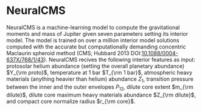 # NeuralCMS

NeuralCMS is a machine-learning model to compute the gravitational moments and mass of Jupiter given seven parameters setting its interior model. The model is trained on over a million interior model solutions computed with the accurate but computationally demanding concentric Maclaurin spheroid method (CMS; Hubbard 2013 DOI:[10.1088/0004-637X/768/1/43](https://ui.adsabs.harvard.edu/link_gateway/2013ApJ...768...43H/doi:10.1088/0004-637X/768/1/43)). NeuralCMS recives the following interior features as input: protosolar helium abundance (setting the overall planetary abundance) $Y_{\rm proto}$, temperature at 1 bar $T_{\rm 1 bar}$, atmospheric heavy materials (anything heavier than helium) abundance $Z_1$, transition pressure between the inner and the outer envelopes $P_{12}$, dilute core extent $m_{\rm dilute}$, dilute core maximum heavy materials abundance $Z_{\rm dilute}$, and compact core normalize radius $r_{\rm core}$.

